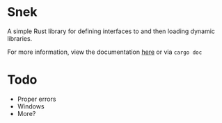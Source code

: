 Snek
====

A simple Rust library for defining interfaces to and then loading dynamic libraries.

For more information, view the documentation [here](http://www.samuelsleight.co.uk/rust-docs/snek/snek/)
or via `cargo doc`

Todo
====
- Proper errors
- Windows
- More?
